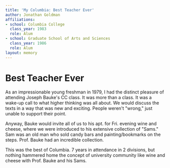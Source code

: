 ```yaml
---
title: 'My Columbia: Best Teacher Ever'
author: Jonathan Goldman
affiliations:
- school: Columbia College
  class_year: 1983
  role: Alum
- school: Graduate School of Arts and Sciences
  class_year: 1986
  role: Alum
layout: memory
---
```


# Best Teacher Ever

As an impressionable young freshman in 1979, I had the distinct pleasure of attending Joseph Bauke's CC class.  It was more than a class.  It was a wake-up call to what higher thinking was all about.  We would discuss the texts in a way that was new and exciting.  People weren't "wrong," just unable to support their point.

Anyway, Bauke would invite all of us to his apt. for Fri. evening wine and cheese, where we were introduced to his extensive collection of "Sams."  Sam was an old man who sold candy bars and painting/bookmarks on the steps.  Prof. Bauke had an incredible collection.

This was the best of Columbia.  7 years in attendance in 2 divisions, but nothing hammered home the concept of university community like wine and cheese with Prof. Bauke and his Sams.
